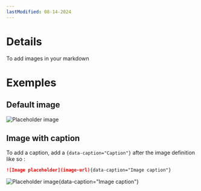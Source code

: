 ```yaml
---
lastModified: 08-14-2024
---
```


# Details

To add images in your markdown 

# Exemples

## Default image
![Placeholder image](https://images.unsplash.com/photo-1504805572947-34fad45aed93?q=80&w=2607&auto=format&fit=crop&ixlib=rb-4.0.3&ixid=M3wxMjA3fDB8MHxwaG90by1wYWdlfHx8fGVufDB8fHx8fA%3D%3D)


## Image with caption
To add a caption, add a `{data-caption="Caption"}` after the image definition like so :

```md
![Image placeholder](image-url){data-caption="Image caption"}
```

![Placeholder image](https://images.unsplash.com/photo-1504805572947-34fad45aed93?q=80&w=2607&auto=format&fit=crop&ixlib=rb-4.0.3&ixid=M3wxMjA3fDB8MHxwaG90by1wYWdlfHx8fGVufDB8fHx8fA%3D%3D){data-caption="Image caption"}
